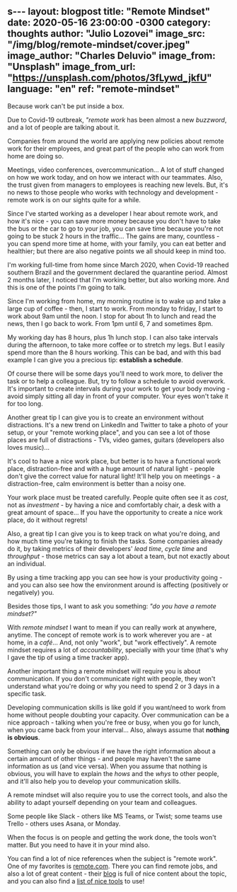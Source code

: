 s---
layout: blogpost
title:  "Remote Mindset"
date:   2020-05-16 23:00:00 -0300
category: thoughts
author: "Julio Lozovei"
image_src: "/img/blog/remote-mindset/cover.jpeg"
image_author: "Charles Deluvio"
image_from: "Unsplash"
image_from_url: "https://unsplash.com/photos/3fLywd_jkfU"
language: "en"
ref: "remote-mindset"
---
Because work can't be put inside a box.
<!--more-->
Due to Covid-19 outbreak, _"remote work_ has been almost a new _buzzword_, and a lot of people are talking about it.

Companies from around the world are applying new policies about remote work for their employees, and great part of the people who can work from home are doing so.

Meetings, video conferences, overcommunication... A lot of stuff changed on how we work today, and on how we interact with our teammates. Also, the trust given from managers to employees is reaching new levels. But, it's no news to those people who works with technology and development - remote work is on our sights quite for a while.

Since I've started working as a developer I hear about remote work, and how it's nice - you can save more money because you don't have to take the bus or the car to go to your job, you can save time because you're not going to be stuck 2 hours in the traffic... The gains are many, countless - you can spend more time at home, with your family, you can eat better and healthier; but there are also negative points we all should keep in mind too.

I'm working full-time from home since March 2020, when Covid-19 reached southern Brazil and the government declared the quarantine period. Almost 2 months later, I noticed that I'm working better, but also working more. And this is one of the points I'm going to talk.

Since I'm working from home, my morning routine is to wake up and take a large cup of coffee - then, I start to work. From monday to friday, I start to work about 9am until the noon. I stop for about 1h to lunch and read the news, then I go back to work. From 1pm until 6, 7 and sometimes 8pm.

My working day has 8 hours, plus 1h lunch stop. I can also take intervals during the afternoon, to take more coffee or to stretch my legs. But I easily spend more than the 8 hours working. This can be bad, and with this bad example I can give you a precious tip: **establish a schedule**.

Of course there will be some days you'll need to work more, to deliver the task or to help a colleague. But, try to follow a schedule to avoid overwork. It's important to create intervals during your work to get your body moving - avoid simply sitting all day in front of your computer. Your eyes won't take it for too long.

Another great tip I can give you is to create an environment without distractions. It's a new trend on LinkedIn and Twitter to take a photo of your setup, or your "remote working place", and you can see a lot of those places are full of distractions - TVs, video games, guitars (developers also loves music)...

It's cool to have a nice work place, but better is to have a functional work place, distraction-free and with a huge amount of natural light - people don't give the correct value for natural light! It'll help you on meetings - a distraction-free, calm environment is better than a noisy one.

Your work place must be treated carefully. People quite often see it as _cost_, not as _investment_ - by having a nice and comfortably chair, a desk with a great amount of space... If you have the opportunity to create a nice work place, do it without regrets!

Also, a great tip I can give you is to keep track on what you're doing, and how much time you're taking to finish the tasks. Some companies already do it, by taking metrics of their developers' _lead time_, _cycle time_ and _throughput_ - those metrics can say a lot about a team, but not exactly about an individual.

By using a time tracking app you can see how is your productivity going - and you can also see how the environment around is affecting (positively or negatively) you.

Besides those tips, I want to ask you something: _"do you have a remote mindset?"_

With _remote mindset_ I want to mean if you can really work at anywhere, anytime. The concept of remote work is to work wherever you are - at home, in a _café_... And, not only "work", but "work effectively". A remote mindset requires a lot of _accountability_, specially with your time (that's why I gave the tip of using a time tracker app).

Another important thing a remote mindset will require you is about communication. If you don't communicate right with people, they won't understand what you're doing or why you need to spend 2 or 3 days in a specific task.

Developing communication skills is like gold if you want/need to work from home without people doubting your capacity. Over communication can be a nice approach - talking when you're free or busy, when you go for lunch, when you came back from your interval... Also, always assume that **nothing is obvious**.

Something can only be obvious if we have the right information about a certain amount of other things - and people may haven't the same information as us (and vice versa). When you assume that nothing is obvious, you will have to explain the _hows_ and the _whys_ to other people, and it'll also help you to develop your communication skills.

A remote mindset will also require you to use the correct tools, and also the ability to adapt yourself depending on your team and colleagues.

Some people like Slack - others like MS Teams, or Twist; some teams use Trello - others uses Asana, or Monday.

When the focus is on people and getting the work done, the tools won't matter. But you need to have it in your mind also.

You can find a lot of nice references when the subject is "remote work". One of my favorites is [remote.com](https://remote.com/). There you can find remote jobs, and also a lot of great content - their [blog](https://blog.remote.com/) is full of nice content about the topic, and you can also find a [list of nice tools](https://remote.com/tools) to use!
